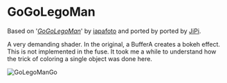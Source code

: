 GoGoLegoMan
==================

Based on '_[GoGoLegoMan](https://www.shadertoy.com/view/MsB3zK)_' by [iapafoto](https://www.shadertoy.com/user/iapafoto) and ported by ported by [JiPi](../../Site/Profiles/JiPi.md).

A very demanding shader. In the original, a BufferA creates a bokeh effect. This is not implemented in the fuse. It took me a while to understand how the trick of coloring a single object was done here.


![GoLegoManGo](https://user-images.githubusercontent.com/78935215/115949015-178aec80-a4d2-11eb-86f7-59e0b03878c4.gif)
